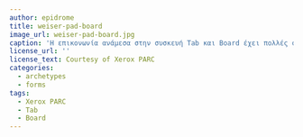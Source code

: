```yaml
---
author: epidrome
title: weiser-pad-board
image_url: weiser-pad-board.jpg
caption: 'Η επικονωνία ανάμεσα στην συσκευή Tab και Board έχει πολλές συνεργατικές εφαρμογές όπως σε αίθουσες συναντήσεων καθώς και σε αίθουσες διδασκαλίας.'
license_url: ''
license_text: Courtesy of Xerox PARC
categories:
  - archetypes
  - forms
tags:
  - Xerox PARC
  - Tab
  - Board
---
```

